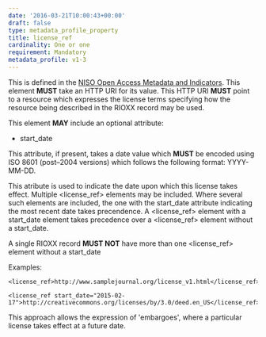 ```yaml
---
date: '2016-03-21T10:00:43+00:00'
draft: false
type: metadata_profile_property
title: license_ref
cardinality: One or one
requirement: Mandatory
metadata_profile: v1-3
---
```

This is defined in the [NISO Open Access Metadata and Indicators](http://www.niso.org/workrooms/oami/). This element **MUST** take an HTTP URI for its value. This HTTP URI **MUST** point to a resource which expresses the license terms specifying how the resource being described in the RIOXX record may be used.

This element **MAY** include an optional attribute:

* start_date

This attribute, if present, takes a date value which **MUST** be encoded using ISO 8601 (post&#8211;2004 versions) which follows the following format: YYYY-MM-DD.

This atribute is used to indicate the date upon which this license takes effect. Multiple <license_ref> elements may be included. Where several such elements are included, the one with the start_date attribute indicating the most recent date takes precendence.
A <license_ref> element with a start_date element takes precedence over a <license_ref> element without a start_date.

A single RIOXX record **MUST NOT** have more than one <license_ref> element without a start_date

Examples:

    <license_ref>http://www.samplejournal.org/license_v1.html</license_ref>
    
    <license_ref start_date="2015-02-17">http://creativecommons.org/licenses/by/3.0/deed.en_US</license_ref>


This approach allows the expression of 'embargoes', where a particular license takes effect at a future date.

